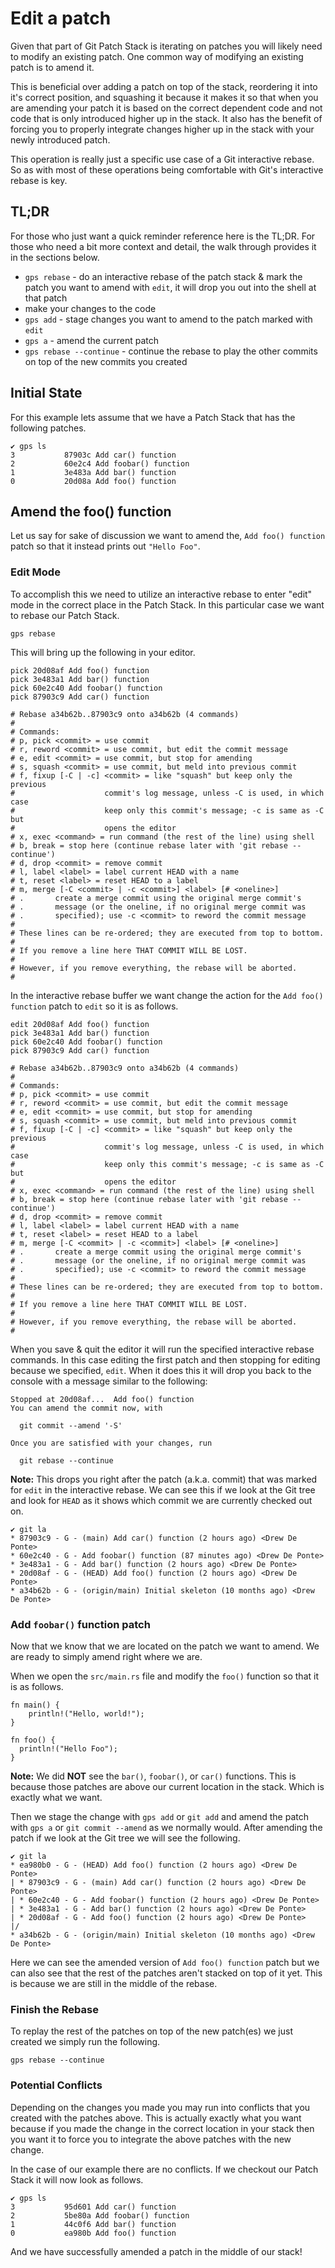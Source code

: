 # Edit a patch

Given that part of Git Patch Stack is iterating on patches you will likely need
to modify an existing patch. One common way of modifying an existing patch is
to amend it.

This is beneficial over adding a patch on top of the stack, reordering it into
it's correct position, and squashing it because it makes it so that when you
are amending your patch it is based on the correct dependent code and not code
that is only introduced higher up in the stack. It also has the benefit of
forcing you to properly integrate changes higher up in the stack with your
newly introduced patch.

This operation is really just a specific use case of a Git interactive rebase.
So as with most of these operations being comfortable with Git's interactive
rebase is key.

## TL;DR

For those who just want a quick reminder reference here is the TL;DR. For those
who need a bit more context and detail, the walk through provides it in the
sections below.

- `gps rebase` - do an interactive rebase of the patch stack & mark the patch
  you want to amend with `edit`, it will drop you out into the shell at that
  patch
- make your changes to the code
- `gps add` - stage changes you want to amend to the patch marked with `edit`
- `gps a` - amend the current patch
- `gps rebase --continue` - continue the rebase to play the other commits on
  top of the new commits you created

## Initial State

For this example lets assume that we have a Patch Stack that has the following
patches. 

```
✔ gps ls
3           87903c Add car() function
2           60e2c4 Add foobar() function
1           3e483a Add bar() function
0           20d08a Add foo() function
```

## Amend the foo() function

Let us say for sake of discussion we want to amend the, `Add foo() function`
patch so that it instead prints out `"Hello Foo"`.

### Edit Mode

To accomplish this we need to utilize an interactive rebase to enter "edit"
mode in the correct place in the Patch Stack. In this particular case we
want to rebase our Patch Stack.

```
gps rebase
```

This will bring up the following in your editor.

```
pick 20d08af Add foo() function
pick 3e483a1 Add bar() function
pick 60e2c40 Add foobar() function
pick 87903c9 Add car() function

# Rebase a34b62b..87903c9 onto a34b62b (4 commands)
#
# Commands:
# p, pick <commit> = use commit
# r, reword <commit> = use commit, but edit the commit message
# e, edit <commit> = use commit, but stop for amending
# s, squash <commit> = use commit, but meld into previous commit
# f, fixup [-C | -c] <commit> = like "squash" but keep only the previous
#                    commit's log message, unless -C is used, in which case
#                    keep only this commit's message; -c is same as -C but
#                    opens the editor
# x, exec <command> = run command (the rest of the line) using shell
# b, break = stop here (continue rebase later with 'git rebase --continue')
# d, drop <commit> = remove commit
# l, label <label> = label current HEAD with a name
# t, reset <label> = reset HEAD to a label
# m, merge [-C <commit> | -c <commit>] <label> [# <oneline>]
# .       create a merge commit using the original merge commit's
# .       message (or the oneline, if no original merge commit was
# .       specified); use -c <commit> to reword the commit message
#
# These lines can be re-ordered; they are executed from top to bottom.
#
# If you remove a line here THAT COMMIT WILL BE LOST.
#
# However, if you remove everything, the rebase will be aborted.
#
```

In the interactive rebase buffer we want change the action for the
`Add foo() function` patch to `edit` so it is as follows.

```
edit 20d08af Add foo() function
pick 3e483a1 Add bar() function
pick 60e2c40 Add foobar() function
pick 87903c9 Add car() function

# Rebase a34b62b..87903c9 onto a34b62b (4 commands)
#
# Commands:
# p, pick <commit> = use commit
# r, reword <commit> = use commit, but edit the commit message
# e, edit <commit> = use commit, but stop for amending
# s, squash <commit> = use commit, but meld into previous commit
# f, fixup [-C | -c] <commit> = like "squash" but keep only the previous
#                    commit's log message, unless -C is used, in which case
#                    keep only this commit's message; -c is same as -C but
#                    opens the editor
# x, exec <command> = run command (the rest of the line) using shell
# b, break = stop here (continue rebase later with 'git rebase --continue')
# d, drop <commit> = remove commit
# l, label <label> = label current HEAD with a name
# t, reset <label> = reset HEAD to a label
# m, merge [-C <commit> | -c <commit>] <label> [# <oneline>]
# .       create a merge commit using the original merge commit's
# .       message (or the oneline, if no original merge commit was
# .       specified); use -c <commit> to reword the commit message
#
# These lines can be re-ordered; they are executed from top to bottom.
#
# If you remove a line here THAT COMMIT WILL BE LOST.
#
# However, if you remove everything, the rebase will be aborted.
#
```

When you save & quit the editor it will run the specified interactive rebase
commands. In this case editing the first patch and then stopping for editing
because we specified, `edit`. When it does this it will drop you back to the
console with a message similar to the following:

```
Stopped at 20d08af...  Add foo() function
You can amend the commit now, with

  git commit --amend '-S'

Once you are satisfied with your changes, run

  git rebase --continue

```

**Note:** This drops you right after the patch (a.k.a. commit) that was marked
for `edit` in the interactive rebase. We can see this if we look at the Git
tree and look for `HEAD` as it shows which commit we are currently checked out
on.

```
✔ git la
* 87903c9 - G - (main) Add car() function (2 hours ago) <Drew De Ponte>
* 60e2c40 - G - Add foobar() function (87 minutes ago) <Drew De Ponte>
* 3e483a1 - G - Add bar() function (2 hours ago) <Drew De Ponte>
* 20d08af - G - (HEAD) Add foo() function (2 hours ago) <Drew De Ponte>
* a34b62b - G - (origin/main) Initial skeleton (10 months ago) <Drew De Ponte>
```

### Add `foobar()` function patch

Now that we know that we are located on the patch we want to amend. We are
ready to simply amend right where we are.

When we open the `src/main.rs` file and modify the `foo()` function so that it
is as follows.

```
fn main() {
    println!("Hello, world!");
}

fn foo() {
  println!("Hello Foo");
}
```

**Note:** We did **NOT** see the `bar()`, `foobar()`, or `car()` functions.
This is because those patches are above our current location in the stack.
Which is exactly what we want.

Then we stage the change with `gps add` or `git add` and amend the patch with
`gps a` or `git commit --amend` as we normally would. After amending the patch
if we look at the Git tree we will see the following.

```
✔ git la
* ea980b0 - G - (HEAD) Add foo() function (2 hours ago) <Drew De Ponte>
| * 87903c9 - G - (main) Add car() function (2 hours ago) <Drew De Ponte>
| * 60e2c40 - G - Add foobar() function (2 hours ago) <Drew De Ponte>
| * 3e483a1 - G - Add bar() function (2 hours ago) <Drew De Ponte>
| * 20d08af - G - Add foo() function (2 hours ago) <Drew De Ponte>
|/
* a34b62b - G - (origin/main) Initial skeleton (10 months ago) <Drew De Ponte>
```

Here we can see the amended version of `Add foo() function` patch but we can
also see that the rest of the patches aren't stacked on top of it yet. This is
because we are still in the middle of the rebase.

### Finish the Rebase

To replay the rest of the patches on top of the new patch(es) we just created
we simply run the following.

```
gps rebase --continue
```

### Potential Conflicts

Depending on the changes you made you may run into conflicts that you created
with the patches above. This is actually exactly what you want because if you
made the change in the correct location in your stack then you want it to force
you to integrate the above patches with the new change.

In the case of our example there are no conflicts.
If we checkout our Patch Stack it will now look as follows.

```
✔ gps ls
3           95d601 Add car() function
2           5be80a Add foobar() function
1           44c0f6 Add bar() function
0           ea980b Add foo() function
```

And we have successfully amended a patch in the middle of our stack!
